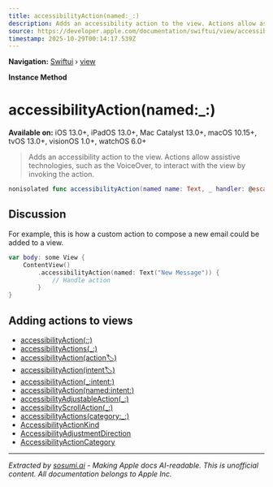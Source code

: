 ```yaml
---
title: accessibilityAction(named:_:)
description: Adds an accessibility action to the view. Actions allow assistive technologies, such as the VoiceOver, to interact with the view by invoking the action.
source: https://developer.apple.com/documentation/swiftui/view/accessibilityaction(named:_:)
timestamp: 2025-10-29T00:14:17.539Z
---
```


**Navigation:** [Swiftui](/documentation/swiftui) › [view](/documentation/swiftui/view)

**Instance Method**

# accessibilityAction(named:_:)

**Available on:** iOS 13.0+, iPadOS 13.0+, Mac Catalyst 13.0+, macOS 10.15+, tvOS 13.0+, visionOS 1.0+, watchOS 6.0+

> Adds an accessibility action to the view. Actions allow assistive technologies, such as the VoiceOver, to interact with the view by invoking the action.

```swift
nonisolated func accessibilityAction(named name: Text, _ handler: @escaping () -> Void) -> ModifiedContent<Self, AccessibilityAttachmentModifier>
```

## Discussion

For example, this is how a custom action to compose a new email could be added to a view.

```swift
var body: some View {
    ContentView()
        .accessibilityAction(named: Text("New Message")) {
            // Handle action
        }
}
```

## Adding actions to views

- [accessibilityAction(_:_:)](/documentation/swiftui/view/accessibilityaction(_:_:))
- [accessibilityActions(_:)](/documentation/swiftui/view/accessibilityactions(_:))
- [accessibilityAction(action:label:)](/documentation/swiftui/view/accessibilityaction(action:label:))
- [accessibilityAction(intent:label:)](/documentation/swiftui/view/accessibilityaction(intent:label:))
- [accessibilityAction(_:intent:)](/documentation/swiftui/view/accessibilityaction(_:intent:))
- [accessibilityAction(named:intent:)](/documentation/swiftui/view/accessibilityaction(named:intent:))
- [accessibilityAdjustableAction(_:)](/documentation/swiftui/view/accessibilityadjustableaction(_:))
- [accessibilityScrollAction(_:)](/documentation/swiftui/view/accessibilityscrollaction(_:))
- [accessibilityActions(category:_:)](/documentation/swiftui/view/accessibilityactions(category:_:))
- [AccessibilityActionKind](/documentation/swiftui/accessibilityactionkind)
- [AccessibilityAdjustmentDirection](/documentation/swiftui/accessibilityadjustmentdirection)
- [AccessibilityActionCategory](/documentation/swiftui/accessibilityactioncategory)

---

*Extracted by [sosumi.ai](https://sosumi.ai) - Making Apple docs AI-readable.*
*This is unofficial content. All documentation belongs to Apple Inc.*
